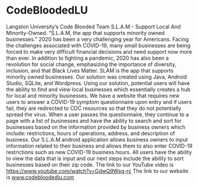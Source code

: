 # CodeBloodedLU
Langston University’s Code Blooded Team 
S.L.A.M - Support Local And Minority-Owned. “S.L.A.M, the app that supports minority owned businesses.” 
2020 has been a very challenging year for Americans. Facing the challenges associated with COVID-19, many small businesses are being forced to make very difficult financial decisions and need support now more than ever. In addition to fighting a pandemic, 2020 has also been a revolution for social change, emphasizing the importance of diversity, inclusion, and that Black Lives Matter. SLAM is the app that supports minority owned businesses. 
Our solution was created using Java, Android Studio, SQLite, and Wordpress. Using our solution, potential users will have the ability to find and view local businesses which essentially creates a hub for local and minority businesses. We have a website that requires new users to answer a COVID-19 symptom questionnaire upon entry and if users fail, they are redirected to CDC resources so that they do not potentially spread the virus. When a user passes the questionnaire, they continue to a page with a list of businesses and have the ability to search and sort for businesses based on the information provided by business owners which include: restrictions, hours of operations, address, and description of business.
Our S.L.A.M android application allows business owners to input information related to their business and allows them to also enter COVID-19 restrictions such as new COVID-19 business hours. All users have the ability to view the data that is input and our next steps include the ability to sort businesses based on their zip code. 
The link to our YouTube video is https://www.youtube.com/watch?v=GdwQ9Wsg-rc
The link to our website is www.codebloodedlu.com
